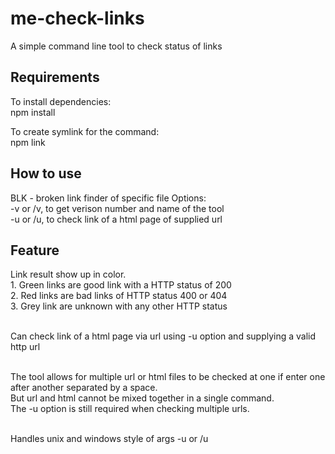 # me-check-links
A simple command line tool to check status of links


<h2>Requirements</h2>
To install dependencies:<br/>
npm install<br/>  

To create symlink for the command:<br/>
npm link 

<h2>How to use</h2>
BLK - broken link finder of specific file
Options:<br/>
-v or /v,  to get verison number and name of the tool<br/> 
-u or /u,  to check link of a html page of supplied url<br/> 

<h2>Feature</h2>
Link result show up in color.<br/>  
1. Green links are good link with a HTTP status of 200<br/> 
2. Red links are bad links of HTTP status 400 or 404<br/> 
3. Grey link are unknown with any other HTTP status<br/> 
<br/>  

Can check link of a html page via url using -u option and supplying a valid http url <br>
<br>

The tool allows for multiple url or html files to be checked at one if enter one after another separated by a space. <br/>
But url and html cannot be mixed together in a single command.<br/>
The -u option is still required when checking multiple urls. <br/>
<br>

Handles unix and windows style of args -u or /u

